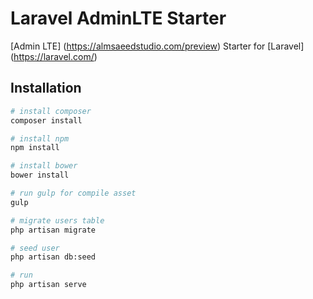 # Laravel AdminLTE Starter
[Admin LTE] (https://almsaeedstudio.com/preview) Starter for [Laravel] (https://laravel.com/)

## Installation

``` bash
# install composer
composer install

# install npm
npm install

# install bower
bower install

# run gulp for compile asset
gulp

# migrate users table
php artisan migrate

# seed user
php artisan db:seed

# run
php artisan serve
```